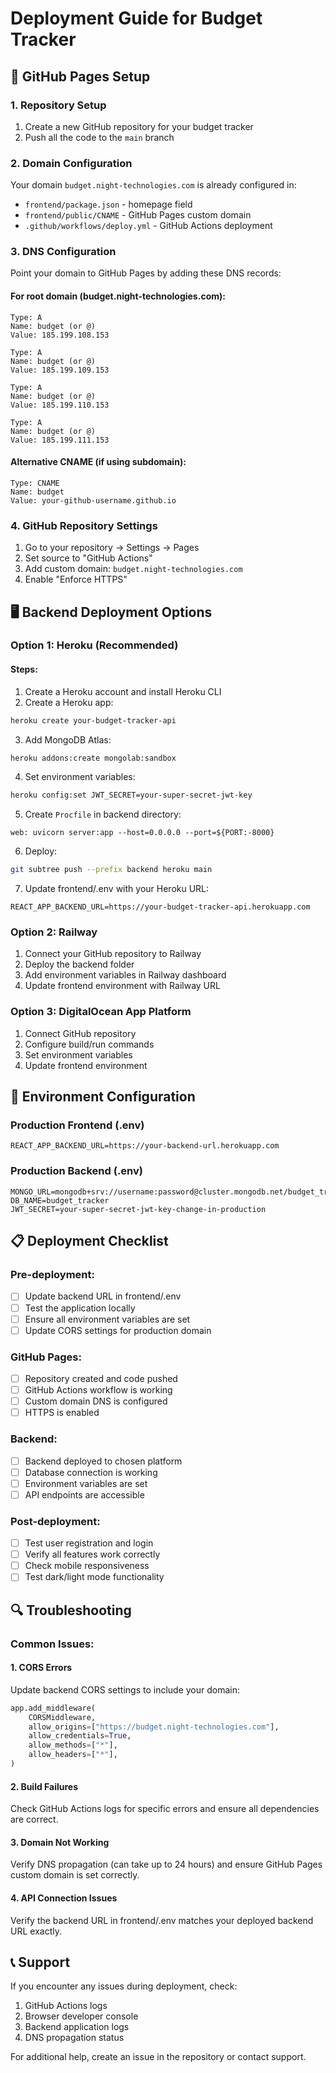 # Deployment Guide for Budget Tracker

## 🚀 GitHub Pages Setup

### 1. Repository Setup
1. Create a new GitHub repository for your budget tracker
2. Push all the code to the `main` branch

### 2. Domain Configuration
Your domain `budget.night-technologies.com` is already configured in:
- `frontend/package.json` - homepage field
- `frontend/public/CNAME` - GitHub Pages custom domain
- `.github/workflows/deploy.yml` - GitHub Actions deployment

### 3. DNS Configuration
Point your domain to GitHub Pages by adding these DNS records:

#### For root domain (budget.night-technologies.com):
```
Type: A
Name: budget (or @)
Value: 185.199.108.153
```
```
Type: A
Name: budget (or @)  
Value: 185.199.109.153
```
```
Type: A
Name: budget (or @)
Value: 185.199.110.153
```
```
Type: A
Name: budget (or @)
Value: 185.199.111.153
```

#### Alternative CNAME (if using subdomain):
```
Type: CNAME
Name: budget
Value: your-github-username.github.io
```

### 4. GitHub Repository Settings
1. Go to your repository → Settings → Pages
2. Set source to "GitHub Actions"
3. Add custom domain: `budget.night-technologies.com`
4. Enable "Enforce HTTPS"

## 🖥️ Backend Deployment Options

### Option 1: Heroku (Recommended)

#### Steps:
1. Create a Heroku account and install Heroku CLI
2. Create a Heroku app:
```bash
heroku create your-budget-tracker-api
```

3. Add MongoDB Atlas:
```bash
heroku addons:create mongolab:sandbox
```

4. Set environment variables:
```bash
heroku config:set JWT_SECRET=your-super-secret-jwt-key
```

5. Create `Procfile` in backend directory:
```
web: uvicorn server:app --host=0.0.0.0 --port=${PORT:-8000}
```

6. Deploy:
```bash
git subtree push --prefix backend heroku main
```

7. Update frontend/.env with your Heroku URL:
```env
REACT_APP_BACKEND_URL=https://your-budget-tracker-api.herokuapp.com
```

### Option 2: Railway

1. Connect your GitHub repository to Railway
2. Deploy the backend folder
3. Add environment variables in Railway dashboard
4. Update frontend environment with Railway URL

### Option 3: DigitalOcean App Platform

1. Connect GitHub repository
2. Configure build/run commands
3. Set environment variables
4. Update frontend environment

## 🔧 Environment Configuration

### Production Frontend (.env)
```env
REACT_APP_BACKEND_URL=https://your-backend-url.herokuapp.com
```

### Production Backend (.env)
```env
MONGO_URL=mongodb+srv://username:password@cluster.mongodb.net/budget_tracker
DB_NAME=budget_tracker
JWT_SECRET=your-super-secret-jwt-key-change-in-production
```

## 📋 Deployment Checklist

### Pre-deployment:
- [ ] Update backend URL in frontend/.env
- [ ] Test the application locally
- [ ] Ensure all environment variables are set
- [ ] Update CORS settings for production domain

### GitHub Pages:
- [ ] Repository created and code pushed
- [ ] GitHub Actions workflow is working
- [ ] Custom domain DNS is configured
- [ ] HTTPS is enabled

### Backend:
- [ ] Backend deployed to chosen platform
- [ ] Database connection is working
- [ ] Environment variables are set
- [ ] API endpoints are accessible

### Post-deployment:
- [ ] Test user registration and login
- [ ] Verify all features work correctly
- [ ] Check mobile responsiveness
- [ ] Test dark/light mode functionality

## 🔍 Troubleshooting

### Common Issues:

#### 1. CORS Errors
Update backend CORS settings to include your domain:
```python
app.add_middleware(
    CORSMiddleware,
    allow_origins=["https://budget.night-technologies.com"],
    allow_credentials=True,
    allow_methods=["*"],
    allow_headers=["*"],
)
```

#### 2. Build Failures
Check GitHub Actions logs for specific errors and ensure all dependencies are correct.

#### 3. Domain Not Working
Verify DNS propagation (can take up to 24 hours) and ensure GitHub Pages custom domain is set correctly.

#### 4. API Connection Issues
Verify the backend URL in frontend/.env matches your deployed backend URL exactly.

## 📞 Support

If you encounter any issues during deployment, check:
1. GitHub Actions logs
2. Browser developer console
3. Backend application logs
4. DNS propagation status

For additional help, create an issue in the repository or contact support.